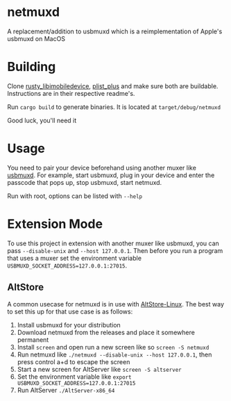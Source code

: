 # netmuxd

A replacement/addition to usbmuxd which is a reimplementation of Apple's usbmuxd on MacOS

# Building
Clone [rusty_libimobiledevice](https://github.com/jkcoxson/rusty_libimobiledevice), [plist_plus](https://github.com/jkcoxson/plist_plus) 
and make sure both are buildable. Instructions are in their respective readme's.

Run ``cargo build`` to generate binaries. It is located at ``target/debug/netmuxd``

Good luck, you'll need it

# Usage
You need to pair your device beforehand using another muxer like [usbmuxd](https://github.com/libimobiledevice/usbmuxd).
For example, start usbmuxd, plug in your device and enter the passcode that pops up, stop usbmuxd, start netmuxd.

Run with root, options can be listed with ``--help``

# Extension Mode
To use this project in extension with another muxer like usbmuxd, you can pass ``--disable-unix`` and ``--host 127.0.0.1``.
Then before you run a program that uses a muxer set the environment variable ``USBMUXD_SOCKET_ADDRESS=127.0.0.1:27015``.

## AltStore
A common usecase for netmuxd is in use with [AltStore-Linux](https://github.com/NyaMisty/AltStore-Linux). 
The best way to set this up for that use case is as follows:
1. Install usbmuxd for your distribution
2. Download netmuxd from the releases and place it somewhere permanent
3. Install ``screen`` and open run a new screen like so ``screen -S netmuxd``
4. Run netmuxd like ``./netmuxd --disable-unix --host 127.0.0.1``, then press control a+d to escape the screen
5. Start a new screen for AltServer like ``screen -S altserver``
6. Set the environment variable like ``export USBMUXD_SOCKET_ADDRESS=127.0.0.1:27015``
7. Run AltServer ``./AltServer-x86_64``
